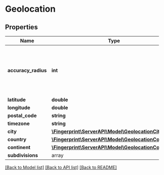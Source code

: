 # Geolocation

## Properties
Name | Type | Description | Notes
------------ | ------------- | ------------- | -------------
**accuracy_radius** | **int** | The IP address is likely to be within this radius (in km) of the specified location. | [optional] 
**latitude** | **double** |  | [optional] 
**longitude** | **double** |  | [optional] 
**postal_code** | **string** |  | [optional] 
**timezone** | **string** |  | [optional] 
**city** | [**\Fingerprint\ServerAPI\Model\GeolocationCity**](GeolocationCity.md) |  | [optional] 
**country** | [**\Fingerprint\ServerAPI\Model\GeolocationCountry**](GeolocationCountry.md) |  | [optional] 
**continent** | [**\Fingerprint\ServerAPI\Model\GeolocationContinent**](GeolocationContinent.md) |  | [optional] 
**subdivisions** | array |  | [optional] 

[[Back to Model list]](../../README.md#documentation-for-models) [[Back to API list]](../../README.md#documentation-for-api-endpoints) [[Back to README]](../../README.md)


